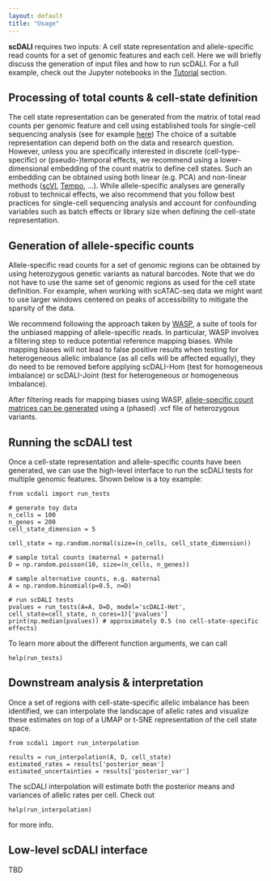 ```yaml
---
layout: default
title: "Usage"
---
```


<strong>scDALI</strong> requires two inputs: A cell state representation and allele-specific read counts for a set of genomic features and each cell. Here we will briefly discuss the generation of input files and how to run scDALI. For a full example, check out the Jupyter notebooks in the [Tutorial](https://pmbio.github.io/scdali/tutorials) section.

## Processing of total counts & cell-state definition

The cell state representation can be generated from the matrix of total read counts per genomic feature and cell using established tools for single-cell sequencing analysis (see for example [here](https://scanpy.readthedocs.io/en/stable/tutorials.html)) The choice of a suitable representation can depend both on the data and research question. However, unless you are specifically interested in discrete (cell-type-specific) or (pseudo-)temporal effects, we recommend using a lower-dimensional embedding of the count matrix to define cell states. Such an embedding can be obtained using both linear (e.g. PCA) and non-linear methods ([scVI](https://github.com/YosefLab/scvi-tools), [Tempo](https://github.com/tohein/tempo), ...). While allele-specific analyses are generally robust to technical effects, we also recommend that you follow best practices for single-cell sequencing analysis and account for confounding variables such as batch effects or library size when defining the cell-state representation.

## Generation of allele-specific counts

Allele-specific read counts for a set of genomic regions can be obtained by using heterozygous genetic variants as natural barcodes. Note that we do not have to use the same set of genomic regions as used for the cell state definition. For example, when working with scATAC-seq data we might want to use larger windows centered on peaks of accessibility to mitigate the sparsity of the data. 

We recommend following the approach taken by [WASP](https://github.com/bmvdgeijn/WASP), a suite of tools for the unbiased mapping of allele-specific reads. In particular, WASP involves a filtering step to reduce potential reference mapping biases. While mapping biases will not lead to false positive results when testing for heterogeneous allelic imbalance (as all cells will be affected equally), they do need to be removed before applying scDALI-Hom (test for homogeneous imbalance) or scDALI-Joint (test for heterogeneous or homogeneous imbalance).

After filtering reads for mapping biases using WASP, [allele-specific count matrices can be generated](https://github.com/tohein/scai_utils) using a (phased) .vcf file of heterozygous variants.

## Running the scDALI test

Once a cell-state representation and allele-specific counts have been generated, we can use the high-level interface to run the scDALI tests for multiple genomic features. Shown below is a toy example:

    from scdali import run_tests

    # generate toy data
    n_cells = 100
    n_genes = 200
    cell_state_dimension = 5

    cell_state = np.random.normal(size=(n_cells, cell_state_dimension))  
    
    # sample total counts (maternal + paternal)
    D = np.random.poisson(10, size=(n_cells, n_genes)) 
    
    # sample alternative counts, e.g. maternal
    A = np.random.binomial(p=0.5, n=D) 

    # run scDALI tests
    pvalues = run_tests(A=A, D=D, model='scDALI-Het', cell_state=cell_state, n_cores=1)['pvalues']
    print(np.median(pvalues)) # approximately 0.5 (no cell-state-specific effects)
  
To learn more about the different function arguments, we can call 

    help(run_tests)

## Downstream analysis & interpretation

Once a set of regions with cell-state-specific allelic imbalance has been identified, we can interpolate the landscape of allelic rates and visualize these estimates on top of a UMAP or t-SNE representation of the cell state space. 

    from scdali import run_interpolation
    
    results = run_interpolation(A, D, cell_state)
    estimated_rates = results['posterior_mean']
    estimated_uncertainties = results['posterior_var']
    
The scDALI interpolation will estimate both the posterior means and variances of allelic rates per cell. Check out
    
    help(run_interpolation)
    
for more info.

## Low-level scDALI interface

TBD

